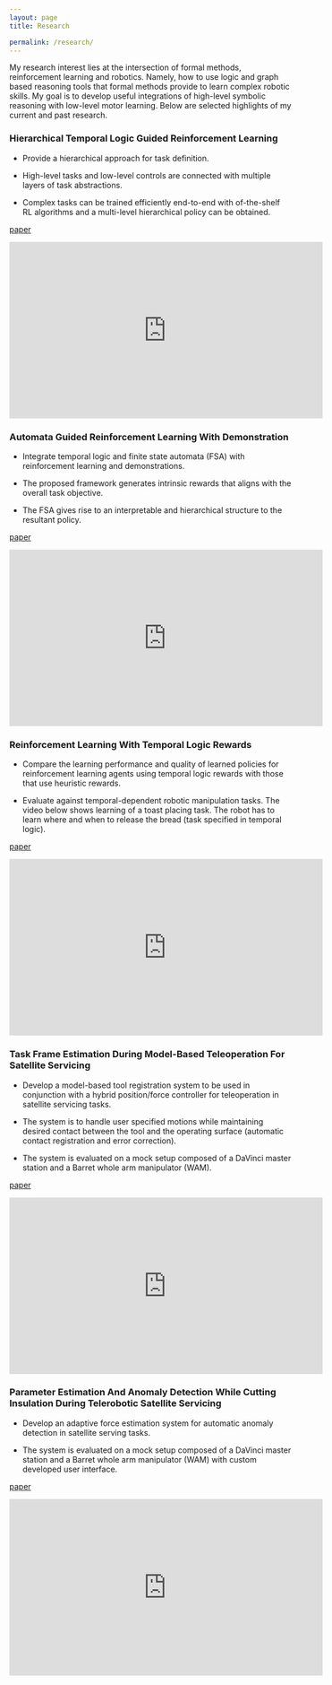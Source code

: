 ```yaml
---
layout: page
title: Research

permalink: /research/
---
```


My research interest lies at the intersection of formal methods, reinforcement learning and robotics. Namely, how to use logic and graph based reasoning tools that formal methods provide to learn complex robotic skills. My goal is to develop useful integrations of high-level symbolic reasoning with low-level motor learning. Below are selected highlights of my current and past research.

### Hierarchical Temporal Logic Guided Reinforcement Learning

- Provide a hierarchical approach for task definition.

- High-level tasks and low-level controls are connected with multiple layers of task abstractions.

- Complex tasks can be trained efficiently end-to-end with of-the-shelf RL algorithms and a multi-level hierarchical policy can be obtained.

[paper](/assets/pdf/publications/Hierarchical_Temporal_Logic_Guided_Reinforcement_Learning.pdf)

<iframe width="560" height="315" src="https://www.youtube.com/embed/9z1Mn36qGo0" frameborder="0" allow="accelerometer; autoplay; encrypted-media; gyroscope; picture-in-picture" allowfullscreen></iframe>

### Automata Guided Reinforcement Learning With Demonstration

- Integrate temporal logic and finite state automata (FSA) with reinforcement learning and demonstrations.

- The proposed framework generates intrinsic rewards that aligns with the overall task objective.

- The FSA gives rise to an interpretable and hierarchical structure to the resultant policy.

[paper](/assets/pdf/publications/Automata_Guided_Reinforcement_Learning_With_Demonstrations.pdf)

<iframe width="560" height="315" src="https://www.youtube.com/embed/wkOPoajZkgQ" frameborder="0" allow="accelerometer; autoplay; encrypted-media; gyroscope; picture-in-picture" allowfullscreen></iframe>

### Reinforcement Learning With Temporal Logic Rewards

- Compare the learning performance and quality of learned policies for reinforcement learning agents using temporal logic rewards with those that use heuristic rewards.

- Evaluate against temporal-dependent robotic manipulation tasks. The video below shows learning of a toast placing task. The robot has to learn where and when to release the bread (task specified in temporal logic).

[paper](/assets/pdf/publications/Reinforcement_Learning_With_Temporal_Logic_Rewards.pdf)

<iframe width="560" height="315" src="https://www.youtube.com/embed/63KcYnNbOi0" frameborder="0" allow="accelerometer; autoplay; encrypted-media; gyroscope; picture-in-picture" allowfullscreen></iframe>


### Task Frame Estimation During Model-Based Teleoperation For Satellite Servicing

- Develop a model-based tool registration system to be used in conjunction with a hybrid position/force controller for teleoperation in satellite servicing tasks.

- The system is to handle user specified motions while maintaining desired contact between the tool and the operating surface (automatic contact registration and error correction).

- The system is evaluated on a mock setup composed of a DaVinci master station and a Barret whole arm manipulator (WAM).
 
 [paper](/assets/pdf/publications/adaptive_parameter_estimation.pdf)

<iframe width="560" height="315" src="https://www.youtube.com/embed/V0Z7FBS7f5k" frameborder="0" allow="accelerometer; autoplay; encrypted-media; gyroscope; picture-in-picture" allowfullscreen></iframe>

### Parameter Estimation And Anomaly Detection While Cutting Insulation During Telerobotic Satellite Servicing

- Develop an adaptive force estimation system for automatic anomaly detection in satellite serving tasks.

- The system is evaluated on a mock setup composed of a DaVinci master station and a Barret whole arm manipulator (WAM) with custom developed user interface.


[paper](/assets/pdf/publications/adaptive_parameter_estimation.pdf)

<iframe width="560" height="315" src="https://www.youtube.com/embed/p6cjjAT3f20" frameborder="0" allow="accelerometer; autoplay; encrypted-media; gyroscope; picture-in-picture" allowfullscreen></iframe>


